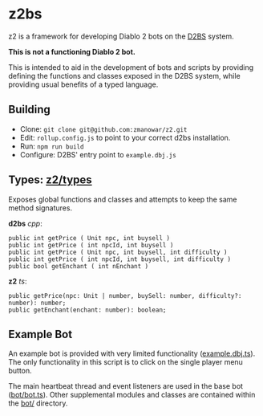 
# z2bs
z2 is a framework for developing Diablo 2 bots on the [D2BS](https://github.com/noah-/d2bs) system.

**This is not a functioning Diablo 2 bot.** 

This is intended to aid in the development of bots and scripts by providing defining the functions and classes exposed in the D2BS system, while providing usual benefits of a typed language.

## Building
- Clone: `git clone git@github.com:zmanowar/z2.git`
- Edit: `rollup.config.js` to point to your correct d2bs installation.
- Run: `npm run build`
- Configure: D2BS' entry point to `example.dbj.js`

## Types: [z2/types](https://github.com/zmanowar/z2/tree/master/z2/types)
Exposes global functions and classes and attempts to keep the same method signatures.

**d2bs** *cpp*:

    public int getPrice ( Unit npc, int buysell )
    public int getPrice ( int npcId, int buysell )
    public int getPrice ( Unit npc, int buysell, int difficulty )
    public int getPrice ( int npcId, int buysell, int difficulty )
    public bool getEnchant ( int nEnchant )

**z2** *ts*:

    public getPrice(npc: Unit | number, buySell: number, difficulty?: number): number;
    public getEnchant(enchant: number): boolean;

## Example Bot
An example bot is provided with very limited functionality ([example.dbj.ts](https://github.com/zmanowar/z2/blob/master/z2/example.dbj.ts)). The only functionality in this script is to click on the single player menu button.

The main heartbeat thread and event listeners are used in the base bot ([bot/bot.ts](https://github.com/zmanowar/z2/blob/master/z2/bot/bot.ts)). Other supplemental modules and classes are contained within the [bot/](https://github.com/zmanowar/z2/tree/master/z2/bot) directory.

